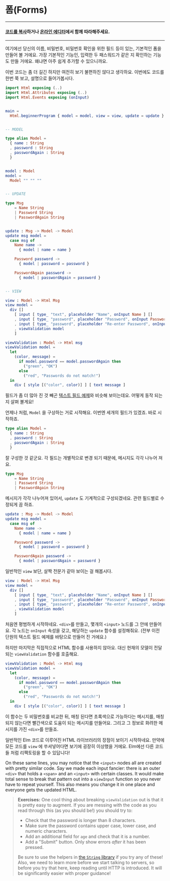 # 폼\(Forms\)

---

#### [코드를 복사](https://github.com/evancz/elm-architecture-tutorial/)하거나 [온라인 에디터](http://elm-lang.org/examples/form)에서 함께 따라해주세요.

---

여기에선 당신의 이름, 비밀번호, 비밀번호 확인을 위한 필드 등이 있는, 기본적인 폼을 만들어 볼 거에요. 가장 기본적인 기능인, 입력한 두 패스워드가 같은 지 확인하는 기능도 만들 거에요. 왜냐면 아주 쉽게 추가할 수 있으니까요.

이번 코드는 좀 더 길긴 하지만 여전히 보기 불편하진 않다고 생각하요. 이번에도 코드를 한번 쭉 보고, 설명으로 들어가봅시다.

```elm
import Html exposing (..)
import Html.Attributes exposing (..)
import Html.Events exposing (onInput)


main =
  Html.beginnerProgram { model = model, view = view, update = update }


-- MODEL

type alias Model =
  { name : String
  , password : String
  , passwordAgain : String
  }


model : Model
model =
  Model "" "" ""


-- UPDATE

type Msg
    = Name String
    | Password String
    | PasswordAgain String


update : Msg -> Model -> Model
update msg model =
  case msg of
    Name name ->
      { model | name = name }

    Password password ->
      { model | password = password }

    PasswordAgain password ->
      { model | passwordAgain = password }


-- VIEW

view : Model -> Html Msg
view model =
  div []
    [ input [ type_ "text", placeholder "Name", onInput Name ] []
    , input [ type_ "password", placeholder "Password", onInput Password ] []
    , input [ type_ "password", placeholder "Re-enter Password", onInput PasswordAgain ] []
    , viewValidation model
    ]

viewValidation : Model -> Html msg
viewValidation model =
  let
    (color, message) =
      if model.password == model.passwordAgain then
        ("green", "OK")
      else
        ("red", "Passwords do not match!")
  in
    div [ style [("color", color)] ] [ text message ]
```

필드가 좀 더 많아 진 것 빼곤 [텍스트 필드 예제](text_fields.md)와 비슷해 보이는데요. 어떻게 동작 되는지 살펴 볼게요!

언제나 처럼, `Model` 을 구상하는 거로 시작해요. 이번엔 세개의 필드가 있겠죠. 바로 시작하죠.

```elm
type alias Model =
  { name : String
  , password : String
  , passwordAgain : String
  }
```

잘 구성한 것 같군요. 각 필드는 개별적으로 변경 되기 때문에, 메시지도 각각 나누어 져요.

```elm
type Msg
    = Name String
    | Password String
    | PasswordAgain String
```

메시지가 각각 나누어져 있어서, `update` 도 기계적으로 구성되겠네요. 관련 필드별로 수정되게 끔 하죠.

```elm
update : Msg -> Model -> Model
update msg model =
  case msg of
    Name name ->
      { model | name = name }

    Password password ->
      { model | password = password }

    PasswordAgain password ->
      { model | passwordAgain = password }
```

일반적인 `view` 보단, 살짝 전문가 같아 보이는 걸 해봅시다.

```elm
view : Model -> Html Msg
view model =
  div []
    [ input [ type_ "text", placeholder "Name", onInput Name ] []
    , input [ type_ "password", placeholder "Password", onInput Password ] []
    , input [ type_ "password", placeholder "Re-enter Password", onInput PasswordAgain ] []
    , viewValidation model
    ]
```

처음엔 평범하게 시작하네요. `<div>`를 만들고, 몇개의 `<input>` 노드를 그 안에 만들어요. 각 노드는 `onInput` 속성을 갖고, 해당하는 `update` 함수를 설정해줘요. \(전부 이전 단원의 텍스트 필드 예제를 바탕으로 만들어 진 거에요.\)

하지만 마지막은 직접적으로 HTML 함수를 사용하지 않아요. 대신 현재의 모델이 전달되는 `viewValidation` 함수를 호출해요.

```elm
viewValidation : Model -> Html msg
viewValidation model =
  let
    (color, message) =
      if model.password == model.passwordAgain then
        ("green", "OK")
      else
        ("red", "Passwords do not match!")
  in
    div [ style [("color", color)] ] [ text message ]
```

이 함수는 두 비밀번호를 비교한 뒤, 매칭 된다면 초록색으로 가능하다는 메시지를, 매칭되지 않는다면 빨간색으로 도움이 되는 메시지를 만들어요. 그리고 그 정보로 화려한 메시지를 가진 `<div>`를 만들죠.

일반적인 Elm 코드로 이루어진 HTML 라이브러리의 장점이 보이기 시작하네요. 만약에 모든 코드를 `view` 에 쑤셔넣어다면 보기에 굉장히 이상했을 거에요. Elm에선 다른 코드들 처럼 리팩토링을 할 수 있답니다!

On these same lines, you may notice that the `<input>` nodes all are created with pretty similar code. Say we made each input fancier: there is an outer `<div>` that holds a `<span>` and an `<input>` with certain classes. It would make total sense to break that pattern out into a `viewInput` function so you never have to repeat yourself. This also means you change it in one place and everyone gets the updated HTML.

> **Exercises:** One cool thing about breaking `viewValidation` out is that it is pretty easy to augment. If you are messing with the code as you read through this \(as you should be!\) you should try to:
>
> * Check that the password is longer than 8 characters.
> * Make sure the password contains upper case, lower case, and numeric characters.
> * Add an additional field for `age` and check that it is a number.
> * Add a "Submit" button. Only show errors _after_ it has been pressed.
>
> Be sure to use the helpers in [the `String` library](http://package.elm-lang.org/packages/elm-lang/core/latest/String) if you try any of these! Also, we need to learn more before we start talking to servers, so before you try that here, keep reading until HTTP is introduced. It will be significantly easier with proper guidance!



